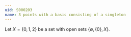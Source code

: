 ```yaml
---
uid: S000203
name: 3 points with a basis consisting of a singleton
---
```

Let $X=\{0,1,2\}$ be a set with open sets $\{\emptyset,\{0\},X\}$.
